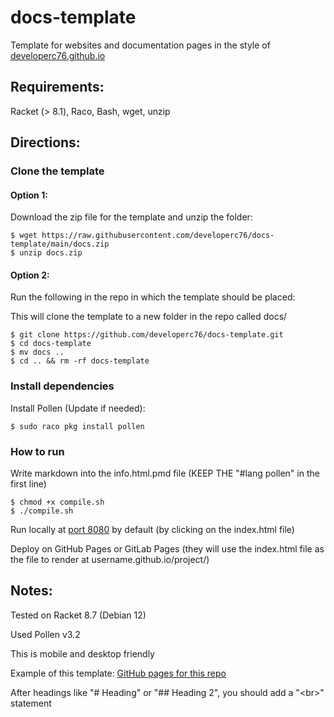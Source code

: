 # docs-template

Template for websites and documentation pages in the style of [developerc76.github.io](https://developerc76.github.io/)

## Requirements: 

Racket (> 8.1), Raco, Bash, wget, unzip

## Directions: 

### Clone the template

#### Option 1: 

Download the zip file for the template and unzip the folder: 

```
$ wget https://raw.githubusercontent.com/developerc76/docs-template/main/docs.zip
$ unzip docs.zip
```

#### Option 2: 

Run the following in the repo in which the template should be placed: 

This will clone the template to a new folder in the repo called docs/

```
$ git clone https://github.com/developerc76/docs-template.git
$ cd docs-template
$ mv docs ..
$ cd .. && rm -rf docs-template
```

### Install dependencies

Install Pollen (Update if needed): 

```
$ sudo raco pkg install pollen
```

### How to run

Write markdown into the info.html.pmd file (KEEP THE "#lang pollen" in the first line)

```
$ chmod +x compile.sh
$ ./compile.sh
```

Run locally at [port 8080](http://localhost:8080/index.ptree) by default (by clicking on the index.html file)

Deploy on GitHub Pages or GitLab Pages (they will use the index.html file as the file to render at username.github.io/project/)

## Notes: 

Tested on Racket 8.7 (Debian 12)

Used Pollen v3.2

This is mobile and desktop friendly

Example of this template: [GitHub pages for this repo](https://developerc76.github.io/docs-template/)

After headings like "# Heading" or "## Heading 2", you should add a "\<br>" statement

